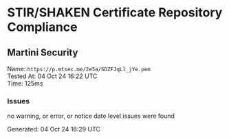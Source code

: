 # STIR/SHAKEN Certificate Repository Compliance

## Martini Security

Name: `https://p.mtsec.me/2e5a/SDZFJqLl_jYe.pem`\
Tested At: 04 Oct 24 16:22 UTC\
Time: 125ms

### Issues

no warning, or error, or notice date level issues were found

Generated: 04 Oct 24 16:29 UTC
